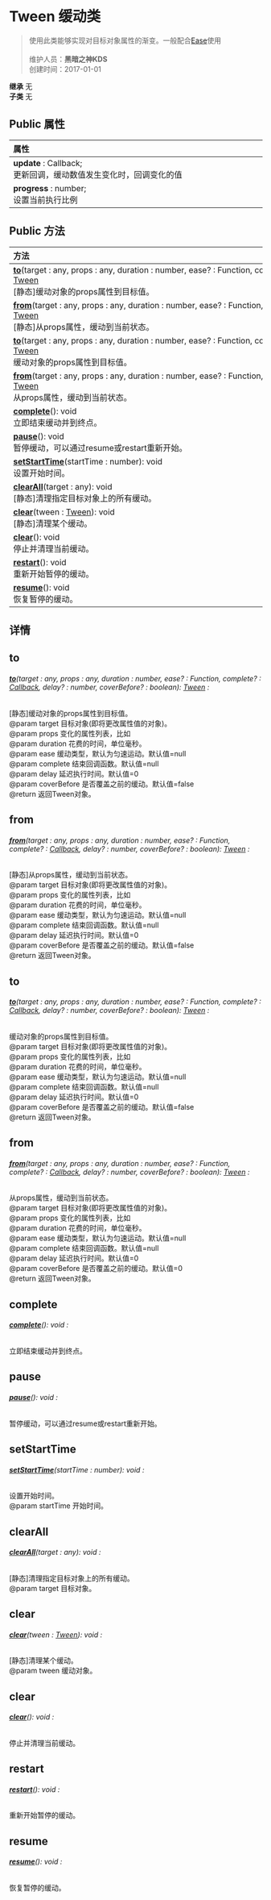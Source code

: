 # Tween 缓动类
>使用此类能够实现对目标对象属性的渐变。一般配合[Ease](/zh_hans/library/2d/client/lib/ease)使用<br><br>
>维护人员：**黑暗之神KDS**  
>创建时间：2017-01-01

**继承**  无<br>
**子类**  无<br>
## **Public 属性**
|<div style="width:1000px;text-align:left">属性</div>   |
| ---  |
| **update** : Callback;<br>更新回调，缓动数值发生变化时，回调变化的值  |
| **progress** : number;<br>设置当前执行比例  |

## Public 方法
|<div style="width:1000px;text-align:left" >方法</div>   |
| ---  |
| **[to](#to)**(target : any,  props : any,  duration : number,  ease? : Function,  complete? : [Callback](/zh_hans/library/2d/common/datastructures/callback),  delay? : number,  coverBefore? : boolean): [Tween](/zh_hans/library/2d/client/lib/tween)<br>[静态]缓动对象的props属性到目标值。
| **[from](#from)**(target : any,  props : any,  duration : number,  ease? : Function,  complete? : [Callback](/zh_hans/library/2d/common/datastructures/callback),  delay? : number,  coverBefore? : boolean): [Tween](/zh_hans/library/2d/client/lib/tween)<br>[静态]从props属性，缓动到当前状态。
| **[to](#to)**(target : any,  props : any,  duration : number,  ease? : Function,  complete? : [Callback](/zh_hans/library/2d/common/datastructures/callback),  delay? : number,  coverBefore? : boolean): [Tween](/zh_hans/library/2d/client/lib/tween)<br>缓动对象的props属性到目标值。
| **[from](#from)**(target : any,  props : any,  duration : number,  ease? : Function,  complete? : [Callback](/zh_hans/library/2d/common/datastructures/callback),  delay? : number,  coverBefore? : boolean): [Tween](/zh_hans/library/2d/client/lib/tween)<br>从props属性，缓动到当前状态。
| **[complete](#complete)**(): void<br>立即结束缓动并到终点。
| **[pause](#pause)**(): void<br>暂停缓动，可以通过resume或restart重新开始。
| **[setStartTime](#setstarttime)**(startTime : number): void<br>设置开始时间。
| **[clearAll](#clearall)**(target : any): void<br>[静态]清理指定目标对象上的所有缓动。
| **[clear](#clear)**(tween : [Tween](/zh_hans/library/2d/client/lib/tween)): void<br>[静态]清理某个缓动。
| **[clear](#clear)**(): void<br>停止并清理当前缓动。
| **[restart](#restart)**(): void<br>重新开始暂停的缓动。
| **[resume](#resume)**(): void<br>恢复暂停的缓动。

## 详情



## to
###### **[to](#to)**(target : any,  props : any,  duration : number,  ease? : Function,  complete? : [Callback](/zh_hans/library/2d/common/datastructures/callback),  delay? : number,  coverBefore? : boolean): [Tween](/zh_hans/library/2d/client/lib/tween) :
[静态]缓动对象的props属性到目标值。<br>
@param	target 目标对象(即将更改属性值的对象)。<br>
@param	props 变化的属性列表，比如<br>
@param	duration 花费的时间，单位毫秒。<br>
@param	ease 缓动类型，默认为匀速运动。默认值=null<br>
@param	complete 结束回调函数。默认值=null<br>
@param	delay 延迟执行时间。默认值=0<br>
@param	coverBefore 是否覆盖之前的缓动。默认值=false<br>
@return	返回Tween对象。



## from
###### **[from](#from)**(target : any,  props : any,  duration : number,  ease? : Function,  complete? : [Callback](/zh_hans/library/2d/common/datastructures/callback),  delay? : number,  coverBefore? : boolean): [Tween](/zh_hans/library/2d/client/lib/tween) :
[静态]从props属性，缓动到当前状态。<br>
@param	target 目标对象(即将更改属性值的对象)。<br>
@param	props 变化的属性列表，比如<br>
@param	duration 花费的时间，单位毫秒。<br>
@param	ease 缓动类型，默认为匀速运动。默认值=null<br>
@param	complete 结束回调函数。默认值=null<br>
@param	delay 延迟执行时间。默认值=0<br>
@param	coverBefore 是否覆盖之前的缓动。默认值=false<br>
@return	返回Tween对象。



## to
###### **[to](#to)**(target : any,  props : any,  duration : number,  ease? : Function,  complete? : [Callback](/zh_hans/library/2d/common/datastructures/callback),  delay? : number,  coverBefore? : boolean): [Tween](/zh_hans/library/2d/client/lib/tween) :
缓动对象的props属性到目标值。<br>
@param	target 目标对象(即将更改属性值的对象)。<br>
@param	props 变化的属性列表，比如<br>
@param	duration 花费的时间，单位毫秒。<br>
@param	ease 缓动类型，默认为匀速运动。默认值=null<br>
@param	complete 结束回调函数。默认值=null<br>
@param	delay 延迟执行时间。默认值=0<br>
@param	coverBefore 是否覆盖之前的缓动。默认值=false<br>
@return	返回Tween对象。



## from
###### **[from](#from)**(target : any,  props : any,  duration : number,  ease? : Function,  complete? : [Callback](/zh_hans/library/2d/common/datastructures/callback),  delay? : number,  coverBefore? : boolean): [Tween](/zh_hans/library/2d/client/lib/tween) :
从props属性，缓动到当前状态。<br>
@param	target 目标对象(即将更改属性值的对象)。<br>
@param	props 变化的属性列表，比如<br>
@param	duration 花费的时间，单位毫秒。<br>
@param	ease 缓动类型，默认为匀速运动。默认值=null<br>
@param	complete 结束回调函数。默认值=null<br>
@param	delay 延迟执行时间。默认值=0<br>
@param	coverBefore 是否覆盖之前的缓动。默认值=0<br>
@return	返回Tween对象。



## complete
###### **[complete](#complete)**(): void :
立即结束缓动并到终点。



## pause
###### **[pause](#pause)**(): void :
暂停缓动，可以通过resume或restart重新开始。



## setStartTime
###### **[setStartTime](#setstarttime)**(startTime : number): void :
设置开始时间。<br>
@param	startTime 开始时间。



## clearAll
###### **[clearAll](#clearall)**(target : any): void :
[静态]清理指定目标对象上的所有缓动。<br>
@param	target 目标对象。



## clear
###### **[clear](#clear)**(tween : [Tween](/zh_hans/library/2d/client/lib/tween)): void :
[静态]清理某个缓动。<br>
@param	tween 缓动对象。



## clear
###### **[clear](#clear)**(): void :
停止并清理当前缓动。



## restart
###### **[restart](#restart)**(): void :
重新开始暂停的缓动。



## resume
###### **[resume](#resume)**(): void :
恢复暂停的缓动。





